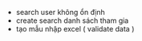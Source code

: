 - search user không ổn định
- create search danh sách tham gia
- tạo mẫu nhập excel ( validate data )
